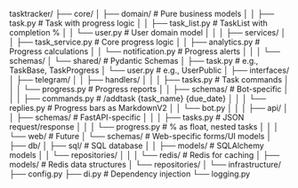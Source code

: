 tasktracker/
├── core/
│   ├── domain/               # Pure business models
│   │   ├── task.py           # Task with progress logic
│   │   ├── task_list.py      # TaskList with completion %
│   │   └── user.py           # User domain model
│   │
│   ├── services/
│   │   ├── task_service.py   # Core progress logic
│   │   ├── analytics.py      # Progress calculations
│   │   └── notification.py   # Progress alerts
│   │
│   └── schemas/
│       └── shared/          # Pydantic Schemas
│           ├── task.py      # e.g., TaskBase, TaskProgress
│           └── user.py     # e.g., UserPublic
│
├── interfaces/
│   ├── telegram/
│   │   ├── handlers/
│   │   │   ├── tasks.py     # Task commands
│   │   │   └── progress.py  # Progress reports
│   │   ├── schemas/          # Bot-specific
│   │   │   ├── commands.py   # /addtask {task_name} {due_date}
│   │   │   └── replies.py    # Progress bars as MarkdownV2
│   │   └── bot.py
│   │
│   ├── api/
│   │   ├── schemas/          # FastAPI-specific
│   │   │   ├── tasks.py      # JSON request/response
│   │   │   └── progress.py   # % as float, nested tasks
│   │
│   └── web/                  # Future
│       └── schemas/          # Web-specific forms/UI models
│
├── db/
│   ├── sql/                 # SQL database
│   │   ├── models/          # SQLAlchemy models
│   │   └── repositories/
│   │
│   └── redis/               # Redis for caching
│       ├── models/          # Redis data structures
│       └── repositories/
│
└── infrastructure/
    ├── config.py
    ├── di.py                # Dependency injection
    └── logging.py